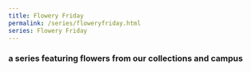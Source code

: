 ```yaml
---
title: Flowery Friday
permalink: /series/floweryfriday.html
series: Flowery Friday
---
```


### a series featuring flowers from our collections and campus